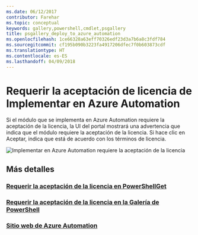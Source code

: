 ```yaml
---
ms.date: 06/12/2017
contributor: Farehar
ms.topic: conceptual
keywords: gallery,powershell,cmdlet,psgallery
title: psgallery_deploy_to_azure_automation
ms.openlocfilehash: 1ce66328a63eff70326edf23d3a7b6a8c3fdf784
ms.sourcegitcommit: cf195b090b3223fa4917206dfec7f0b603873cdf
ms.translationtype: HT
ms.contentlocale: es-ES
ms.lasthandoff: 04/09/2018
---
```

<a name="require-license-acceptance-on-deploy-to-azure-automation"></a>Requerir la aceptación de licencia de Implementar en Azure Automation
===========================

Si el módulo que se implementa en Azure Automation requiere la aceptación de la licencia, la UI del portal mostrará una advertencia que indica que el módulo requiere la aceptación de la licencia. Si hace clic en Aceptar, indica que está de acuerdo con los términos de licencia.


![Implementar en Azure Automation requiere la aceptación de la licencia](Images/DeployToAzureAutomationRequireLicenseAcceptanceDisclaimer.png)


## <a name="more-details"></a>Más detalles
### <a name="require-license-acceptance-in-powershellgetpsgetmodulerequirelicenseacceptancemd"></a>[Requerir la aceptación de la licencia en PowerShellGet](../psget/module/RequireLicenseAcceptance.md)
### <a name="require-license-acceptance-in-powershell-gallerypsgalleryrequireslicenseacceptancemd"></a>[Requerir la aceptación de la licencia en la Galería de PowerShell](psgallery_requires_license_acceptance.md)
### <a name="azure-automation-websitehttpazuremicrosoftcomservicesautomation"></a>[Sitio web de Azure Automation](http://azure.microsoft.com/services/automation/)